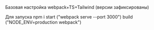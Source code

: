 Базовая настройка webpack+TS+Tailwind (версии зафиксированы)

Для запуска
npm i 
start ("webpack serve --port 3000")
build ("NODE_ENV=production webpack")
